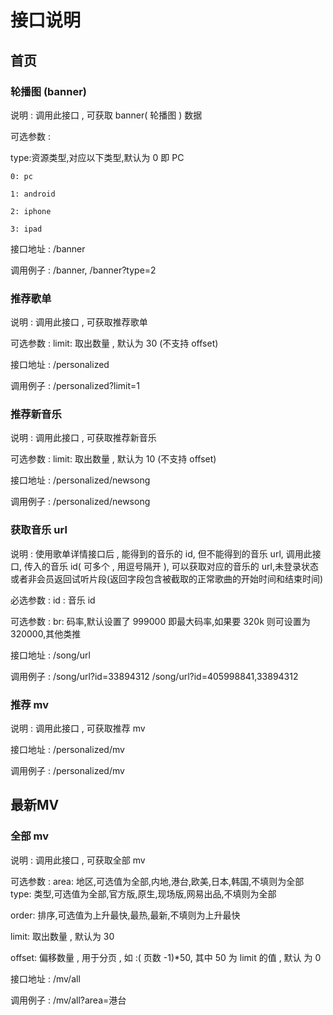 # 接口说明

## 首页

### 轮播图 (banner)

说明 : 调用此接口 , 可获取 banner( 轮播图 ) 数据

可选参数 :

type:资源类型,对应以下类型,默认为 0 即 PC

```
0: pc

1: android

2: iphone

3: ipad
```
接口地址 : /banner

调用例子 : /banner, /banner?type=2

### 推荐歌单

说明 : 调用此接口 , 可获取推荐歌单

可选参数 : limit: 取出数量 , 默认为 30 (不支持 offset)

接口地址 : /personalized

调用例子 : /personalized?limit=1

### 推荐新音乐
说明 : 调用此接口 , 可获取推荐新音乐

可选参数 : limit: 取出数量 , 默认为 10 (不支持 offset)

接口地址 : /personalized/newsong

调用例子 : /personalized/newsong

### 获取音乐 url
说明 : 使用歌单详情接口后 , 能得到的音乐的 id, 但不能得到的音乐 url, 调用此接口, 传入的音乐 id( 可多个 , 用逗号隔开 ), 可以获取对应的音乐的 url,未登录状态或者非会员返回试听片段(返回字段包含被截取的正常歌曲的开始时间和结束时间)

必选参数 : id : 音乐 id

可选参数 : br: 码率,默认设置了 999000 即最大码率,如果要 320k 则可设置为 320000,其他类推

接口地址 : /song/url

调用例子 : /song/url?id=33894312 /song/url?id=405998841,33894312

### 推荐 mv
说明 : 调用此接口 , 可获取推荐 mv

接口地址 : /personalized/mv

调用例子 : /personalized/mv

## 最新MV

### 全部 mv
说明 : 调用此接口 , 可获取全部 mv

可选参数 :
area: 地区,可选值为全部,内地,港台,欧美,日本,韩国,不填则为全部 type: 类型,可选值为全部,官方版,原生,现场版,网易出品,不填则为全部

order: 排序,可选值为上升最快,最热,最新,不填则为上升最快

limit: 取出数量 , 默认为 30

offset: 偏移数量 , 用于分页 , 如 :( 页数 -1)*50, 其中 50 为 limit 的值 , 默认 为 0

接口地址 : /mv/all

调用例子 : /mv/all?area=港台
